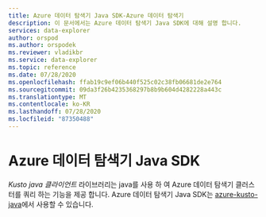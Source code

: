```yaml
---
title: Azure 데이터 탐색기 Java SDK-Azure 데이터 탐색기
description: 이 문서에서는 Azure 데이터 탐색기 Java SDK에 대해 설명 합니다.
services: data-explorer
author: orspod
ms.author: orspodek
ms.reviewer: vladikbr
ms.service: data-explorer
ms.topic: reference
ms.date: 07/28/2020
ms.openlocfilehash: ffab19c9ef06b440f525c02c38fb06681de2e764
ms.sourcegitcommit: 09da3f26b4235368297b8b9b604d4282228a443c
ms.translationtype: MT
ms.contentlocale: ko-KR
ms.lasthandoff: 07/28/2020
ms.locfileid: "87350488"
---
```

# <a name="azure-data-explorer-java-sdk"></a>Azure 데이터 탐색기 Java SDK

*Kusto java 클라이언트* 라이브러리는 java를 사용 하 여 Azure 데이터 탐색기 클러스터를 쿼리 하는 기능을 제공 합니다.
Azure 데이터 탐색기 Java SDK는 [azure-kusto-java](https://github.com/Azure/azure-kusto-java)에서 사용할 수 있습니다.
